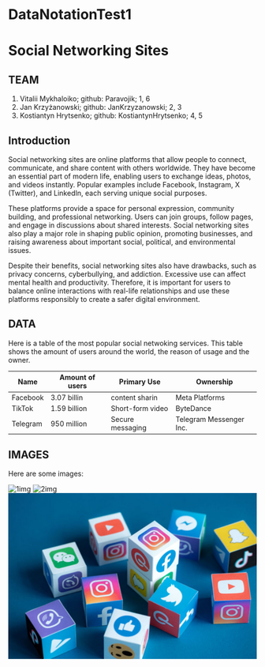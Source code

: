 # DataNotationTest1
# Social Networking Sites

## TEAM

1. Vitalii Mykhaloiko; github: Paravojik; 1, 6
1. Jan Krzyżanowski; github: JanKrzyzanowski; 2, 3
1. Kostiantyn Hrytsenko; github: KostiantynHrytsenko; 4, 5


## Introduction
Social networking sites are online platforms that allow people to connect, communicate, and share content with others worldwide. They have become an essential part of modern life, enabling users to exchange ideas, photos, and videos instantly. Popular examples include Facebook, Instagram, X (Twitter), and LinkedIn, each serving unique social purposes.

These platforms provide a space for personal expression, community building, and professional networking. Users can join groups, follow pages, and engage in discussions about shared interests. Social networking sites also play a major role in shaping public opinion, promoting businesses, and raising awareness about important social, political, and environmental issues.

Despite their benefits, social networking sites also have drawbacks, such as privacy concerns, cyberbullying, and addiction. Excessive use can affect mental health and productivity. Therefore, it is important for users to balance online interactions with real-life relationships and use these platforms responsibly to create a safer digital environment.

## DATA
Here is a table of the most popular social netwoking services. This table shows the amount of users around the world, the reason of usage and the owner.

|Name| Amount of users| Primary Use| Ownership |
|----|----|----|---|
|Facebook| 3.07 billin| content sharin| Meta Platforms|
|TikTok| 1.59 billion| Short-form video|	ByteDance|
|Telegram| 950 million| Secure messaging| Telegram Messenger Inc.|

## IMAGES
Here are some images:

![1img](https://miro.medium.com/v2/resize:fit:1400/1*2IGeFZ8zfJlpvtKJocIPDQ.png) 
![2img](https://www.investopedia.com/thmb/SVelZK_5qwSFqn68q_y0rXhPMKc=/1500x0/filters:no_upscale():max_bytes(150000):strip_icc()/socialnetworking-13cadb0b8b5941ab999a13c06e468821.jpg)
![3img](./IMG/3img.jpg)
